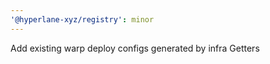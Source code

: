 ```yaml
---
'@hyperlane-xyz/registry': minor
---
```


Add existing warp deploy configs generated by infra Getters

